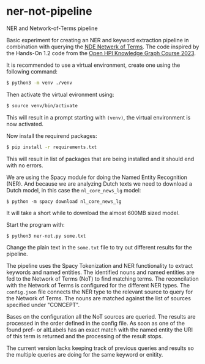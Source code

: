 # ner-not-pipeline
NER and Network-of-Terms pipeline

Basic experiment for creating an NER and keyword extraction pipeline in combination with querying the [NDE Netwerk of Terms](https://github.com/netwerk-digitaal-erfgoed/network-of-terms). The code inspired by the Hands-On 1.2 code from the [Open HPI Knowledge Graph Course 2023](https://open.hpi.de/courses/knowledgegraphs2023).

It is recommended to use a virtual environment, create one using the following command:
```sh
$ python3 -m venv ./venv
```
Then activate the virtual evironment using:
```sh
$ source venv/bin/activate
```
This will result in a prompt starting with `(venv)`, the virtual environment is now activated.

Now install the requirend packages:
```sh
$ pip install -r requirements.txt
```
This will result in list of packages that are being installed and it should end with no errors.

We are using the Spacy module for doing the Named Entity Recognition (NER). And because we are analyzing Dutch texts we need to download a Dutch model, in this case the `nl_core_news_lg` model:
```
$ python -m spacy download nl_core_news_lg
```
It will take a short while to download the almost 600MB sized model.

Start the program with:
```
$ python3 ner-not.py some.txt
```

Change the plain text in the `some.txt` file to try out different results for the pipeline.

The pipeline uses the Spacy Tokenization and NER functionality to extract keywords and named entities. The identified nouns and named entities are fed to the Network of Terms (NoT) to find matching terms. The reconcilation with the Network of Terms is configured for the different NER types. The `config.json` file connects the NER type to the relevant source to query for the Network of Terms. The nouns are matched against the list of sources specified under "CONCEPT". 

Bases on the configuration all the NoT sources are queried. The results are processed in the order defined in the config file. As soon as one of the found pref- or altLabels has an exact match with the named entity the URI of this term is returned and the processing of the result stops.

The current version lacks keeping track of previous queries and results so the multiple queries are doing for the same keyword or enitity. 
